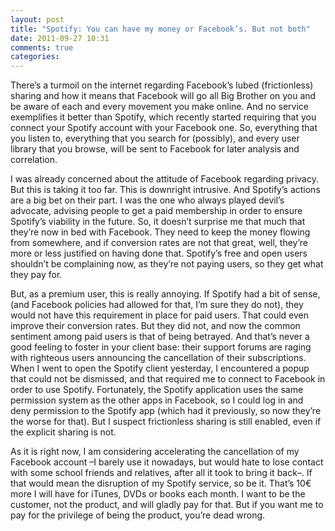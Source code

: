 ```yaml
---
layout: post
title: "Spotify: You can have my money or Facebook’s. But not both"
date: 2011-09-27 10:31
comments: true
categories: 
---
```

There’s a turmoil on the internet regarding Facebook’s lubed (frictionless) sharing and how it means that Facebook will go all Big Brother on you and be aware of each and every movement you make online. And no service exemplifies it better than Spotify, which recently started requiring that you connect your Spotify account with your Facebook one. So, everything that you listen to, everything that you search for (possibly), and every user library that you browse, will be sent to Facebook for later analysis and correlation.

I was already concerned about the attitude of Facebook regarding privacy. But this is taking it too far. This is downright intrusive. And Spotify’s actions are a big bet on their part. I was the one who always played devil’s advocate, advising people to get a paid membership in order to ensure Spotify’s viability in the future. So, it doesn’t surprise me that much that they’re now in bed with Facebook. They need to keep the money flowing from somewhere, and if conversion rates are not that great, well, they’re more or less justified on having done that. Spotify’s free and open users shouldn’t be complaining now, as they’re not paying users, so they get what they pay for.

But, as a premium user, this is really annoying. If Spotify had a bit of sense, (and Facebook policies had allowed for that, I’m sure they do not), they would not have this requirement in place for paid users. That could even improve their conversion rates. But they did not, and now the common sentiment among paid users is that of being betrayed. And that’s never a good feeling to foster in your client base: their support forums are raging with righteous users announcing the cancellation of their subscriptions. When I went to open the Spotify client yesterday, I encountered a popup that could not be dismissed, and that required me to connect to Facebook in order to use Spotify. Fortunately, the Spotify application uses the same permission system as the other apps in Facebook, so I could log in and deny permission to the Spotify app (which had it previously, so now they’re the worse for that). But I suspect frictionless sharing is still enabled, even if the explicit sharing is not.

As it is right now, I am considering accelerating the cancellation of my Facebook account –I barely use it nowadays, but would hate to lose contact with some school friends and relatives, after all it took to bring it back–. If that would mean the disruption of my Spotify service, so be it. That’s 10€ more I will have for iTunes, DVDs or books each month. I want to be the customer, not the product, and will gladly pay for that. But if you want me to pay for the privilege of being the product, you’re dead wrong.